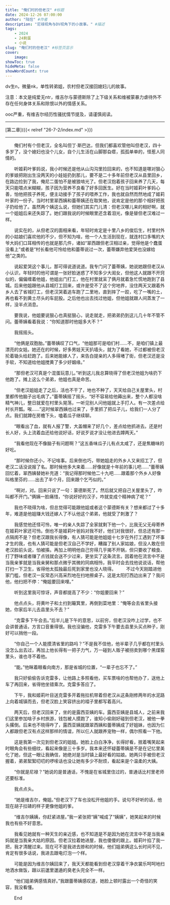 ```yaml
---
title: "俺们村的但老汉" #标题
date: 2024-12-26 07:00:00
author: "陆恰" #作者
description: "尼禄视角与DV视角下的小故事。" #描述
tags: 
    - 2024
    - 24剩蛋
    - 小说
slug: "俺们村的但老汉" #标签页显示
cover:
    image: 
showToc: true
hideMeta: false 
showWordCount: true
---
```


dv生n，微量nk，单性转弟姐，农村但老汉接回媳妇儿的故事。

注意：本文是纯爱无ntr，维吉尔与蒙德斯除了上下级关系和维被蒙暴力虐待外不存在任何身体关系和除恨以外的情感关系。

ooc严重，有维吉尔经历性骚扰情节提及，请谨慎阅读。

---

[第二章]({{< relref "26-7-2/index.md" >}})

---

　　俺们村有个但老汉，全名叫但丁·斯巴达，但我们都喜欢管他叫但老汉，四十多岁了，没个媳妇也没个儿女，自个儿生活在山脚那旮瘩，孤孤单单的，怪惹人同情的。

　　听姬莉叶爹妈说，我小时候还是他从山沟沟里捡回来的，也不知道是哪对狠心的爹娘把刚出生没两天的小娃娃扔到那儿，要不是二十多年前但老汉从县里回乡，在路边捡到了我，俺尼二蛋怕不是被狼啃光了。但老汉抱着孩子回来养了几天，每天只能喂点米糊糊，孩子因为营养不良看了好多回医生。好在当时姬莉叶爹妈心善，怕他把孩子养死，便主动接手了孩子的喂养工作，我也就自然而然地成了姬莉叶家的一份子。当时村里翠西姨和蕾蒂姨还在取笑他，说肯定是他的那个相好把孩子扔给他了。虽然两个姨这么说，但她们其实门儿清：但老汉哪儿来的相好啊，就一个姐姐后来还失踪了。她们跟我说的时候眼里还含着泪光，像是替但老汉难过一样。

　　说实在的，从但老汉的面相来看，年轻时肯定是十里八乡的俊后生，村里村外的小姑娘们喜欢他的不少，但不知为啥，他一个人生活到现在，就连村口多嘴的大爷大妈们口耳相传的也就是那几件，诸如“翠西跟但老汉相过亲，觉得他是个蠢蛋没看上”或者是“村长看他可怜给他和蕾蒂说过一次，蕾蒂嫌弃他爱哭也没嫁给他”之类的。

　　说起爱哭这个事儿，那可得说道说道。我专门问了蕾蒂姨，她说她跟但老汉从小认识，年轻时的他可谓是一张好脸迷惑了不知多少大闺女，但他这人就跟不开窍似的，偏偏缠着他姐，他姐出门打工，他在村里就呆了俩月就着急忙慌地跑到了县城。后来他姐跟他从县城打工回来，或许是受不了这个穷地界，没住两天又跟着外乡人去了省城打工，但老汉哭着追车跑了二里地，直到摔了一跤，吃了一嘴的土，再也看不到黄土尽头的车屁股。之后他也出去找过他姐，但他姐就跟人间蒸发了一样，没半点消息。

　　要我说，他姐要说狠心也真挺狠心，说走就走，把弟弟扔到这儿几十年不管不问。蕾蒂姨看着我说：“你知道那时他姐多大不？”

　　我摇摇头。

　　“他俩是双胞胎。”蕾蒂姨叹了口气，“他姐那可是咱们村……不，是咱们镇上最漂亮的女娃。她还在的时候，好多男娃天天扒墙头，就为了看她，不过都被但老汉抡着锄头给赶跑了。后来她能嫁人了，来告白提亲的人多得堵了街，但老汉还是没手软，不知道给他姐搅黄了多少好姻缘。”

　　“那但老汉可真是个混蛋玩意儿。”听到这儿我总算晓得了但老汉他姐为啥扔下他跑了。摊上这么个弟弟，他姐也真是命苦。

　　“但老汉姐姐走了之后，活也不干了，地也不种了，天天给自己关屋里头，村里都传他脑子出毛病了。”蕾蒂姨摇了摇头，“好不容易给他薅出来，整个人都没啥精气神儿，整日就爱在村里头晃荡，一听见别人问他姐就上手打人。有一次差点给村长开瓢。唉……”这时候翠西姨也过来了，手里抓了把瓜子儿，给我们一人分了点。我们就蹲在房檐下头，嗑着瓜子继续聊。

　　“眼看出了血，就有人报了警，大盖帽来了好几个，差点给他抓进去。还是村长人好，头上流着血还给他说好话，好说歹说才没让他进去蹲两天。”

　　“我看他现在不像脑子有问题啊？”这五香味瓜子儿有点太咸了，还是焦糖味的好吃。

　　“那时候你还小，不记啥事。后来倒也巧，带她姐走的外乡人又来招工了，但老汉二话没说报了名。那时候他多大来着……好像就是十年前的事儿吧……”蕾蒂姨回忆着，翠西姨替她补充道：“我记得那时候他二十九吧……跟着那个外乡人好像叫格里芬的……出去了半个月，回来跟个乞丐似的。”

　　“啊对，对。回来只说了一句：蒙德斯死了。然后就又把自己关屋里头了，咋叫都不开门。”俩姨一脸痛惜，“你说好好的汉子，咋就变成个精神病了呢？”

　　我也不晓得为啥，但总觉得可能跟他姐或者这个蒙德斯有关？想来都过了十多年，难道是他姐赚大钱还嫁人了不认他这个弟弟，他就受了刺激了？

　　我感觉他还怪可怜，唯一的亲人失踪了全家就剩下他一个，比我无父无母寄养在姬莉叶家还可怜。倒也不是姬莉叶爸妈对我不好，他们对我很好，但总还有那一点隔阂不是？但老汉跟我长得像，有人猜可能是他姐姐十七岁在外打工遇到了坏事才生的我，也有人猜可能是但老汉自己不学好，糟蹋了别人家姑娘，但没人敢在但老汉脸前头说，怕被揍。再加上明明他自己穷得几乎揭不开锅，但只要收了粮食、打了野味或者赚了点钱就会送不少过来，更坐实了这条流言。因着他在流言中不是当我亲爹就是当我亲舅和那点微乎其微的同病相怜，我平时会去找他说说话，帮他打扫一下卫生，省得他太孤独最后死到家里也没人晓得。
　　不过今天刚踏进他家门槛，但老汉一反常态兴高采烈地在扫地擦桌子。这是太阳打西边出来了？我问他，他扫把不停：“俺姐要回来哩。”

　　听到这里我可惊讶，声音都提高了不少：“你姐要回来？”

　　他点点头，将黄叶子和土扫到簸箕里，再倒到菜地里：“俺等会去省里头接她，你家后半儿去县里头不去？”

　　“克雷多下午会去。”后半儿是下午的意思，以前穷，但老汉没咋上过学，也不会讲普通话，方言口音重得很。我也没骗他，克雷多下午要去县里头买点种子，刚好可以捎他一段。

　　“你自己一个人能摸清省里的路吗？”不是我不信他，他半辈子几乎都在村里头没怎么出去过，再加上他长得有一把子力气，万一碰到人贩子被拐卖到哪个黑煤窑里头，谁也寻不着他。

　　“能。”他眯着眼看向南方，那是省城的位置，“一辈子也忘不了。”

　　我只好偷偷告诉克雷多，让他路上多照看他，买车票啥的也帮他办了，送他上车了再回来，省得他坐错乘次。克雷多答应了。

　　下午，我和姬莉叶目送克雷多开着拖拉机带着但老汉从这条刚修两年的水泥路上向着城镇而去，但老汉脸上笑容挤出的褶子里都写着高兴。

　　两天后，但老汉回来了，坐的是露西亚姨的车。露西亚姨是县城人，之前来我们这里参加啥子乡村旅游，钱包被人摸跑了，谁知小偷刚好碰到但老汉，被他一拳头撂倒。后来也不晓得咋了，露西亚姨就跟翠西姨和蕾蒂姨成了好姐妹，也因为仨人都跟但老汉有点这样那样的情谊，所以仨人就跟养宠物一样，偶尔照看一下他。

　　这是我第一次见到但老汉的姐姐。她脸上白白净净，长得好看，抿着嘴笑起来时眼角会有些细纹，看起来像是三十多岁。我本来还怀疑蕾蒂姨是不是在记忆里美化了她，但这一眼让我确信，她绝对是当时镇上最好看的姑娘。她两只手被但老汉握着，弟弟絮絮叨叨的啰嗦话也没让她有多少不耐烦，看起来是个温柔的大姨。

　　“你就是尼禄？”她说的是普通话，不愧是在省城里住过的，普通话比村里老师还要标准。

　　我点点头。

　　“她是维吉尔，俺姐。”但老汉下了车也没松开他姐的手。说句不好听的话，他现在胡子拉碴的样子更像他姐的爹。

　　“维吉尔姨姨，你赶紧进屋。”我一紧张把“姨”喊成了“姨姨”，她笑起来的时候我也有些不好意思。

　　我看见她就有一种天生的亲近感，也不知道是不是因为她在流言中不是当我亲妈就是当我亲大姑的原因。但老汉拉着她进屋，我也傻傻的跟上。姬莉叶掐了我一把，我才清醒过来。现在可不是我进去掺和的时候，他们姐弟俩这么长时间不见，肯定有很多话说，我进去跟电灯泡一个样。

　　可能是因为维吉尔姨回来了，我天天都能看到但老汉穿着干净衣裳乐呵呵地扫地洒水做饭，跟以前邋里邋遢的臭老头完全不一样。

　　“他们姐弟俩感情真好。”我跟蕾蒂姨感叹道，她脸上顿时露出一个奇怪的笑容，我没看懂。

　　End